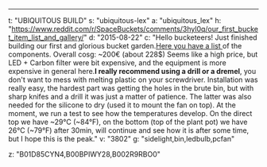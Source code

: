 ---
t: "UBIQUITOUS BUILD"
s: "ubiquitous-lex"
a: "ubiquitous_lex"
h: "https://www.reddit.com/r/SpaceBuckets/comments/3hyl0q/our_first_bucket_item_list_and_gallery/"
d: "2015-08-22"
c: "Hello bucketeers! Just finished building our first and glorious bucket garden.</strong><a href='https://www.reddit.com/r/SpaceBuckets/comments/3hyl0q/our_first_bucket_item_list_and_gallery/'>Here you have a list </a>of the components. Overall cosg: ~200€ (about 228$) Seems like a high price, but LED + Carbon filter were bit expensive, and the equipment is more expensive in general here.<strong>I really recommend using a drill or a dremel</strong>, you don't want to mess with melting plastic on your screwdriver. Installation was really easy, the hardest part was getting the holes in the brute bin, but with sharp knifes and a drill it was just a matter of patience. The latter was also needed for the silicone to dry (used it to mount the fan on top). At the moment, we run a test to see how the temperatures develop. On the direct top we have ~29°C (~84°F), on the bottom (top of the plant pot) we have 26°C (~79°F) after 30min, will continue and see how it is after some time, but I hope this is the peak."
v: "3802"
g: "sidelight,bin,ledbulb,pcfan"

z: "B01D85CYN4,B00BPIWY28,B002R9RBO0"
